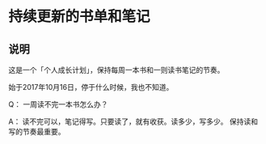 # 持续更新的书单和笔记

## 说明

这是一个「个人成长计划」，保持每周一本书和一则读书笔记的节奏。

始于2017年10月16日，停于什么时候，我也不知道。

Q： 一周读不完一本书怎么办？ 

A： 读不完可以，笔记得写。只要读了，就有收获。读多少，写多少。 保持读和写的节奏最重要。





